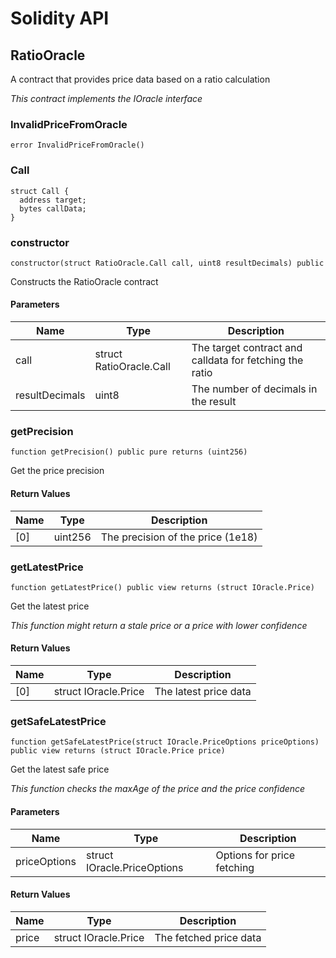 # Solidity API

## RatioOracle

A contract that provides price data based on a ratio calculation

_This contract implements the IOracle interface_

### InvalidPriceFromOracle

```solidity
error InvalidPriceFromOracle()
```

### Call

```solidity
struct Call {
  address target;
  bytes callData;
}
```

### constructor

```solidity
constructor(struct RatioOracle.Call call, uint8 resultDecimals) public
```

Constructs the RatioOracle contract

#### Parameters

| Name | Type | Description |
| ---- | ---- | ----------- |
| call | struct RatioOracle.Call | The target contract and calldata for fetching the ratio |
| resultDecimals | uint8 | The number of decimals in the result |

### getPrecision

```solidity
function getPrecision() public pure returns (uint256)
```

Get the price precision

#### Return Values

| Name | Type | Description |
| ---- | ---- | ----------- |
| [0] | uint256 | The precision of the price (1e18) |

### getLatestPrice

```solidity
function getLatestPrice() public view returns (struct IOracle.Price)
```

Get the latest price

_This function might return a stale price or a price with lower confidence_

#### Return Values

| Name | Type | Description |
| ---- | ---- | ----------- |
| [0] | struct IOracle.Price | The latest price data |

### getSafeLatestPrice

```solidity
function getSafeLatestPrice(struct IOracle.PriceOptions priceOptions) public view returns (struct IOracle.Price price)
```

Get the latest safe price

_This function checks the maxAge of the price and the price confidence_

#### Parameters

| Name | Type | Description |
| ---- | ---- | ----------- |
| priceOptions | struct IOracle.PriceOptions | Options for price fetching |

#### Return Values

| Name | Type | Description |
| ---- | ---- | ----------- |
| price | struct IOracle.Price | The fetched price data |

